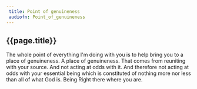```yaml
---
 title: Point of genuineness
 audiofn: Point_of_genuineness
---
```


## {{page.title}}

The whole point of everything I'm doing with you is to help bring you to
a place of genuineness. A place of genuineness. That comes from
reuniting with your source. And not acting at odds with it. And
therefore not acting at odds with your essential being which is
constituted of nothing more nor less than all of what God is. Being
Right there where you are.

